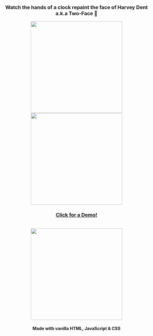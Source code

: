<div align="center">

### Watch the hands of a clock repaint the face of Harvey Dent a.k.a Two-Face :japanese_goblin:
<img width="300px" src="https://i.ibb.co/HrYMkpW/a1.jpg" />
<img width="300px" src="https://i.ibb.co/Ntb3hcJ/a2.jpg" />

### [Click for a Demo!](https://rudrowo.github.io/Harvey-Dent-Pocket-Watch/)
<br/>
<img width="300px" src="https://www.pngitem.com/pimgs/m/519-5194865_html-css-js-html-5-hd-png-download.png" />

#### Made with vanilla HTML, JavaScript & CSS
</div>


